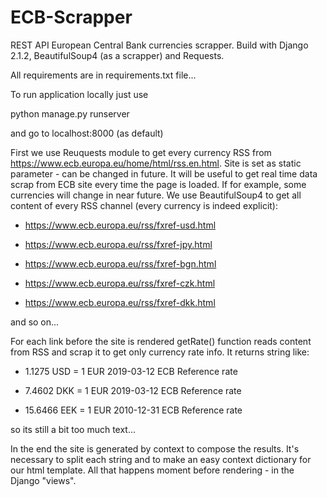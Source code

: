 # ECB-Scrapper
REST API European Central Bank currencies scrapper. Build with Django 2.1.2, BeautifulSoup4 (as a scrapper) and Requests.


All requirements are in requirements.txt file...

To run application locally just use

python manage.py runserver

and go to localhost:8000 (as default)

First we use Reuquests module to get every currency RSS from https://www.ecb.europa.eu/home/html/rss.en.html. Site is set as static parameter - can be changed in future.
It will be useful to get real time data scrap from ECB site every time the page is loaded. If for example, some currencies will change in near future. 
We use BeautifulSoup4 to get all content of every RSS channel (every currency is indeed explicit):

- https://www.ecb.europa.eu/rss/fxref-usd.html

- https://www.ecb.europa.eu/rss/fxref-jpy.html

- https://www.ecb.europa.eu/rss/fxref-bgn.html

- https://www.ecb.europa.eu/rss/fxref-czk.html

- https://www.ecb.europa.eu/rss/fxref-dkk.html

and so on...


For each link before the site is rendered getRate() function reads content from RSS and scrap it to get only currency rate info. It returns string like:

- 1.1275 USD = 1 EUR 2019-03-12 ECB Reference rate

- 7.4602 DKK = 1 EUR 2019-03-12 ECB Reference rate

- 15.6466 EEK = 1 EUR 2010-12-31 ECB Reference rate

 so its still a bit too much text...


In the end the site is generated by context to compose the results.
It's necessary to split each string and to make an easy context dictionary for our html template. All that happens moment before rendering - in the Django "views". 
